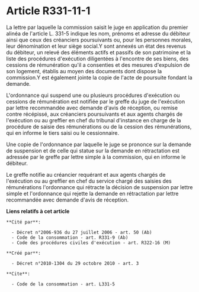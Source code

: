 # Article R331-11-1

La lettre par laquelle la commission saisit le juge en application du premier alinéa de l'article L. 331-5 indique les nom,
prénoms et adresse du débiteur ainsi que ceux des créanciers poursuivants ou, pour les personnes morales, leur dénomination
et leur siège social.Y sont annexés un état des revenus du débiteur, un relevé des éléments actifs et passifs de son
patrimoine et la liste des procédures d'exécution diligentées à l'encontre de ses biens, des cessions de rémunération qu'il a
consenties et des mesures d'expulsion de son logement, établis au moyen des documents dont dispose la commission.Y est
également jointe la copie de l'acte de poursuite fondant la demande.

L'ordonnance qui suspend une ou plusieurs procédures d'exécution ou cessions de rémunération est notifiée par le greffe du
juge de l'exécution par lettre recommandée avec demande d'avis de réception, ou remise contre récépissé, aux créanciers
poursuivants et aux agents chargés de l'exécution ou au greffier en chef du tribunal d'instance en charge de la procédure de
saisie des rémunérations ou de la cession des rémunérations, qui en informe le tiers saisi ou le cessionnaire. 

Une copie de l'ordonnance par laquelle le juge se prononce sur la demande de suspension et de celle qui statue sur la demande
en rétractation est adressée par le greffe par lettre simple à la commission, qui en informe le débiteur. 

Le greffe notifie au créancier requérant et aux agents chargés de l'exécution ou au greffier en chef du service chargé des
saisies des rémunérations l'ordonnance qui rétracte la décision de suspension par lettre simple et l'ordonnance qui rejette
la demande en rétractation par lettre recommandée avec demande d'avis de réception.

**Liens relatifs à cet article**

	**Cité par**:

	  - Décret n°2006-936 du 27 juillet 2006 - art. 50 (Ab)
	  - Code de la consommation - art. R331-9 (Ab)
	  - Code des procédures civiles d'exécution - art. R322-16 (M)

	**Créé par**:

	  - Décret n°2010-1304 du 29 octobre 2010 - art. 3

	**Cite**:

	  - Code de la consommation - art. L331-5
